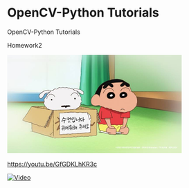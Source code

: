 # OpenCV-Python Tutorials
OpenCV-Python Tutorials

Homework2  

<img src="./image.jpg" width="80%" height="80%" title="QCQI Visualization" alt="QCQI Visualization"></img>

https://youtu.be/GfGDKLhKR3c

[![Video](https://img.youtube.com/vi/GfGDKLhKR3c/maxresdefault.jpg)](https://www.youtube.com/watch?v=GfGDKLhKR3c)
